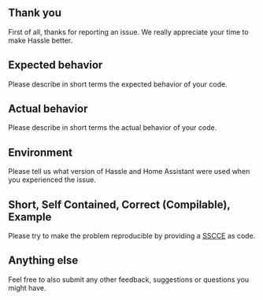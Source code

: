 ## Thank you
First of all, thanks for reporting an issue. We really appreciate your time to make Hassle better.

## Expected behavior
Please describe in short terms the expected behavior of your code.

## Actual behavior
Please describe in short terms the actual behavior of your code.

## Environment
Please tell us what version of Hassle and Home Assistant were used when you experienced the issue.

## Short, Self Contained, Correct (Compilable), Example
Please try to make the problem reproducible by providing a [SSCCE](http://sscce.org/) as code.

## Anything else
Feel free to also submit any other feedback, suggestions or questions you might have.
